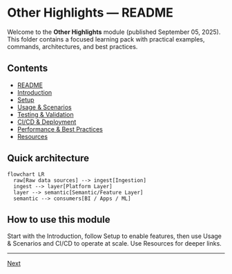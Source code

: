 # Other Highlights — README

Welcome to the **Other Highlights** module (published September 05, 2025). This folder contains a focused learning pack with practical examples, commands, architectures, and best practices.

## Contents

- [README](./1-README.md)
- [Introduction](./2-intro.md)
- [Setup](./3-setup.md)
- [Usage & Scenarios](./4-usage-and-scenarios.md)
- [Testing & Validation](./5-testing-and-validation.md)
- [CI/CD & Deployment](./6-ci-cd-and-deployment.md)
- [Performance & Best Practices](./7-performance-and-best-practices.md)
- [Resources](./8-resources.md)

## Quick architecture

```mermaid
flowchart LR
  raw[Raw data sources] --> ingest[Ingestion]
  ingest --> layer[Platform Layer]
  layer --> semantic[Semantic/Feature Layer]
  semantic --> consumers[BI / Apps / ML]
```

## How to use this module

Start with the Introduction, follow Setup to enable features, then use Usage & Scenarios and CI/CD to operate at scale. Use Resources for deeper links.


---

[Next](./2-intro.md)
